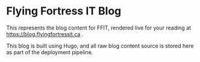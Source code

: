 # Flying Fortress IT Blog

This represents the blog content for FFIT, rendered live for your reading at https://blog.flyingfortressit.ca .

This blog is built using Hugo, and all raw blog content source is stored here as part of the deployment pipeline.
